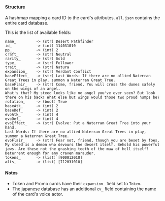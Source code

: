 #### Structure
A hashmap mapping a card ID to the card's attributes.
`all.json` contains the entire card database.

This is the list of available fields:

```
name_         -> (str) Desert Pathfinder
id_           -> (int) 114031010
pp_           -> (int) 2
craft_        -> (str) Neutral
rarity_       -> (str) Gold
type_         -> (str) Follower
trait_        -> (str) Natura
expansion_    -> (str) Verdant Conflict
baseEffect_   -> (str) Last Words: If there are no allied Naterran Great Trees in play, summon a Naterran Great Tree.
baseFlair_    -> (str) Come, friend. You will cross the dunes safely on the wings of an angel.
What's that? My steed looks like no angel you've ever seen? But look there on his back! What else but wings would those two proud humps be?
rotation_     -> (bool) True
baseAtk_      -> (int) 2
baseDef_      -> (int) 2
evoAtk_       -> (int) 4
evoDef_       -> (int) 4
evoEffect_    -> (str) Evolve: Put a Naterran Great Tree into your hand.
Last Words: If there are no allied Naterran Great Trees in play, summon a Naterran Great Tree.
evoFlair_     -> (str) Fear not, friend, though you are beset by foes.
My steed is a demon who devours the desert itself. Behold his powerful jaws. Are these not the gnashing teeth of the maw of hell itself? Deterrent enough for any craven marauder.
tokens_       -> (list) [900012010]
alts_         -> (list) [712031010]
```

#### Notes
- Token and Promo cards have their `expansion_` field set to `Token`.
- The japanese database has an additional `cv_` field containing the name of the card's voice actor.
